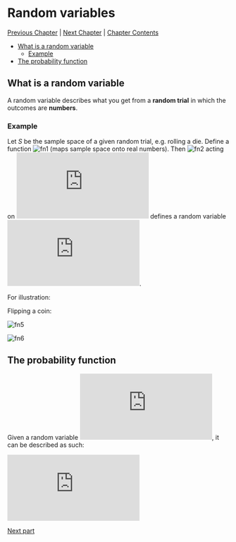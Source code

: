 # Random variables <!-- omit in toc -->

[Previous Chapter][prev] | [Next Chapter][next] | [Chapter Contents][index]

[prev]: ./02geometry
[next]: ./04hyperbolic
[index]: ./index

- [What is a random variable](#what-is-a-random-variable)
  - [Example](#example)
- [The probability function](#the-probability-function)

## What is a random variable

A random variable describes what you get from a **random trial** in which the outcomes are **numbers**.

### Example

Let $S$ be the sample space of a given random trial, e.g. rolling a die. Define a function ![fn1] (maps sample space onto real numbers). Then ![fn2] acting on ![fn3] defines a random variable ![fn4].

For illustration:

Flipping a coin:

![fn5]

![fn6]

## The probability function

Given a random variable ![fn4], it can be described as such:

![fn7]

[Next part](./05randomvars)

<!-- phi: S->RR -->
[fn1]: https://latex.codecogs.com/svg.latex?\phi:S\rightarrow\mathbb{R}

<!-- phi -->
[fn2]: https://latex.codecogs.com/svg.latex?\phi

<!-- S -->
[fn3]: https://latex.codecogs.com/svg.latex?S

<!-- X -->
[fn4]: https://latex.codecogs.com/svg.latex?X

<!-- S={H,T} -->
[fn5]: https://latex.codecogs.com/svg.latex?S={H,T}

<!-- phi(H), phi(T) -->
[fn6]: <https://latex.codecogs.com/svg.latex?\phi(H)=0,\ \phi(T)=1>

<!-- phi(H), phi(T) -->
[fn7]: <https://latex.codecogs.com/svg.latex?P_X(x):=P(X=x)>
